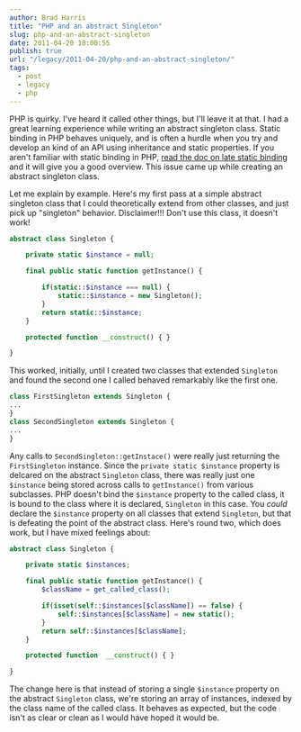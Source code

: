 ```yaml
---
author: Brad Harris
title: "PHP and an abstract Singleton"
slug: php-and-an-abstract-singleton
date: 2011-04-20 18:00:55
publish: true
url: "/legacy/2011-04-20/php-and-an-abstract-singleton/"
tags:
  - post
  - legacy
  - php
---
```


PHP is quirky.  I've heard it called other things, but I'll leave it at that.  I had a great learning experience while writing an abstract singleton class.  Static binding in PHP behaves uniquely, and is often a hurdle when you try and develop an kind of an API using inheritance and static properties.  If you aren't familiar with static binding in PHP, [read the doc on late static binding][lsb] and it will give you a good overview.  This issue came up while creating an abstract singleton class.

Let me explain by example.  Here's my first pass at a simple abstract singleton class that I could theoretically extend from other classes, and just pick up "singleton" behavior.  Disclaimer!!! Don't use this class, it doesn't work!

```php
abstract class Singleton {

	private static $instance = null;

	final public static function getInstance() {

		if(static::$instance === null) {
			static::$instance = new Singleton();
		}
		return static::$instance;
	}

	protected function __construct() { }

}
```

This worked, initially, until I created two classes that extended ```Singleton``` and found the second one I called behaved remarkably like the first one.

```php
class FirstSingleton extends Singleton {
...
}
class SecondSingleton extends Singleton {
...
}
```

Any calls to ```SecondSingleton::getInstace()``` were really just returning the ```FirstSingleton``` instance.  Since the ```private static $instance``` property is delcared on the abstract ```Singleton``` class, there was really just one ```$instance``` being stored across calls to ```getInstance()``` from various subclasses.  PHP doesn't bind the ```$instance``` property to the called class, it is bound to the class where it is declared, ```Singleton``` in this case.  You _could_ declare the ```$instance``` property on all classes that extend ```Singleton```, but that is defeating the point of the abstract class.  Here's round two, which does work, but I have mixed feelings about:

```php
abstract class Singleton {

	private static $instances;

	final public static function getInstance() {
		$className = get_called_class();

		if(isset(self::$instances[$className]) == false) {
			self::$instances[$className] = new static();
		}
		return self::$instances[$className];
	}

	protected function  __construct() { }

}
```

The change here is that instead of storing a single ```$instance``` property on the abstract ```Singleton``` class, we're storing an array of instances, indexed by the class name of the called class.  It behaves as expected, but the code isn't as clear or clean as I would have hoped it would be.

[lsb]: http://us3.php.net/lsb

